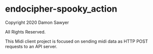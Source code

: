 # endocipher-spooky_action

Copyright 2020 Damon Sawyer

All Rights Reserved.

This Midi client project is focused on sending midi data as HTTP POST requests to an API server.
